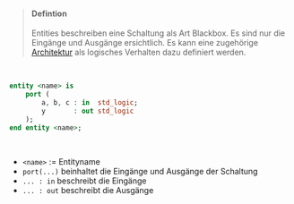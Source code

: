 >#### Defintion
>
>Entities beschreiben eine Schaltung als Art Blackbox. Es sind nur die Eingänge und Ausgänge ersichtlich. Es kann eine zugehörige [Architektur](./Architecture.md) als logisches Verhalten dazu definiert werden.

<br>

```vhdl
entity <name> is 
	port (
		a, b, c : in  std_logic;
		y       : out std_logic
	);
end entity <name>;
```

<br>

- `<name>` :=  Entityname
- `port(...)`  beinhaltet die Eingänge und Ausgänge der Schaltung
- ```... : in```  beschreibt die Eingänge
- `... : out`  beschreibt die Ausgänge
